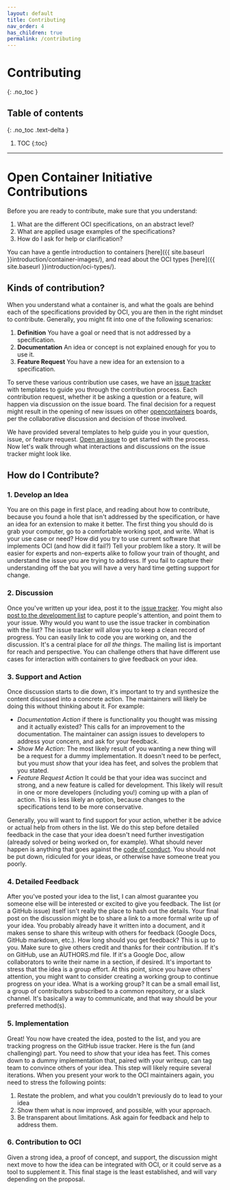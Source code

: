 ```yaml
---
layout: default
title: Contributing
nav_order: 4
has_children: true
permalink: /contributing
---
```


# Contributing
{: .no_toc }

## Table of contents
{: .no_toc .text-delta }

1. TOC
{:toc}

---

# Open Container Initiative Contributions

Before you are ready to contribute, make sure that you understand:

 1. What are the different OCI specifications, on an abstract level?
 2. What are applied usage examples of the specifications?
 3. How do I ask for help or clarification? 

You can have a gentle introduction to containers [here]({{ site.baseurl }}introduction/container-images/), and 
read about the OCI types [here]({{ site.baseurl }}introduction/oci-types/). 

## Kinds of contribution?

When you understand what a container is, and what the goals are behind each of the specifications 
provided by OCI, you are then in the right mindset to contribute. Generally, you might fit into one of the following scenarios:

 1. **Definition** You have a goal or need that is not addressed by a specification.
 2. **Documentation** An idea or concept is not explained enough for you to use it.
 3. **Feature Request** You have a new idea for an extension to a specification.

To serve these various contribution use cases, we have an [issue tracker](https://www.github.com/vsoch/oci-contribution/issues) with templates to guide you through the contribution process.
Each contribution request, whether it be asking a question or a feature, will happen via
discussion on the issue board. The final decision for a request might result in the opening of new
issues on other [opencontainers](https://www.github.com/opencontainers) boards, per the
collaborative discussion and decision of those involved. 

We have provided several templates to help guide you in your question, issue, or feature request. [Open an issue](https://www.github.com/vsoch/oci-contribution/issues) to get started with the process.
Now let's walk through what interactions and discussions on the issue tracker might look like.

## How do I Contribute?

### 1. Develop an Idea

You are on this page in first place, and reading about how to contribute, because you found a hole that isn't addressed by the specification, or have an idea for an extension to make it better. The first thing you should do is grab your computer, go to a comfortable working spot, and write. What is your use case or need? How did you try to use current software that implements OCI (and how did it fail?) Tell your problem like a story. It will be easier for experts and non-experts alike to follow your train of thought, and understand the issue you are trying to address. If you fail to capture their understanding off the bat you will have a very hard time getting support for change.

### 2. Discussion

Once you've written up your idea, post it to the [issue tracker](https://www.github.com/vsoch/oci-contribution/issues). You might also [post to the development list](https://groups.google.com/a/opencontainers.org/forum/#!forum/dev) to capture people's attention, and point them to your issue.  Why would you want to use the issue tracker in combination with the list? The issue tracker will allow you to keep a clean record of progress. You can easily link to code you are working on, and the discussion. It's a central place for *all the things*.
The mailing list is important for reach and perspective. You can challenge others
that have different use cases for interaction with containers to give feedback on your idea.

### 3. Support and Action

Once discussion starts to die down, it's important to try and synthesize the content discussed into a concrete action. The maintainers will likely be doing this without thinking about it. For example: 

 - *Documentation Action* if there is functionality you thought was missing and it actually existed? This calls for an improvement to the documentation. The maintainer can assign issues to developers to address your concern, and ask for your feedback.
 - *Show Me Action*: The most likely result of you wanting a new thing will be a request for a dummy implementation. It doesn't need to be perfect, but you must *show* that your idea has feet, and solves the problem that you stated. 
 - *Feature Request Action* It could be that your idea was succinct and strong, and a new feature is called for development. This likely will result in one or more developers (including you!) coming up with a plan of action. This is less likely an option, because changes to the specifications tend to be more conservative.

Generally, you will want to find support for your action, whether it be advice or actual help from others in the list. We do this step before detailed feedback in the case that your idea doesn't need further investigation (already solved or being worked on, for example). What should never happen is anything that goes against the [code of conduct](https://github.com/opencontainers/org/blob/master/code-of-conduct.md). You should not be put down, ridiculed for your ideas, or otherwise have someone treat you poorly.

### 4. Detailed Feedback

After you've posted your idea to the list, I can almost guarantee you someone else will be interested or
excited to give you feedback. The list (or a GitHub issue) itself isn't really the place to hash out the details.
Your final post on the discussion might be to share a link to a more formal write up of your idea. You
probably already have it written into a document, and it makes sense
to share this writeup with others for feedback (Google Docs, GitHub markdown, etc.). How long should you 
get feedback? This is up to you. Make sure to give others credit and thanks for their contribution. If it's
on GitHub, use an AUTHORS.md file. If it's a Google Doc, allow collaborators to write their name in a section,
if desired. It's important to stress that the idea is a group effort. At this point, since you have others'
attention, you might want to consider creating a working group to continue progress on your idea.
What is a working group? It can be a small email list, a group of contributors subscribed to a common
repository, or a slack channel. It's basically a way to communicate, and that way should be your preferred method(s).

### 5. Implementation

Great! You now have created the idea, posted to the list, and you are tracking progress on the GitHub issue tracker. Here is the fun (and challenging) part. You need to *show* that your idea has feet. This comes
down to a dummy implementation that, paired with your writeup, can tag team to convince others of your idea.
This step will likely require several iterations. When you present your work to the OCI maintainers again, you need to stress the following points:

 1. Restate the problem, and what you couldn't previously do to lead to your idea
 2. Show them what is now improved, and possible, with your approach.
 3. Be transparent about limitations. Ask again for feedback and help to address them.

### 6. Contribution to OCI

Given a strong idea, a proof of concept, and support, the discussion might next move to
how the idea can be integrated with OCI, or it could serve as a tool to supplement it.
This final stage is the least established, and will vary depending on the proposal.
